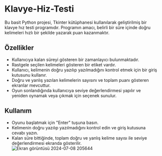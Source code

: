 # Klavye-Hiz-Testi
Bu basit Python projesi, Tkinter kütüphanesi kullanılarak geliştirilmiş bir klavye hız testi programıdır. Programın amacı, belirli bir süre içinde doğru kelimeleri hızlı bir şekilde yazarak puan kazanmaktır.

## Özellikler

- Kullanıcıya kalan süreyi gösteren bir zamanlayıcı bulunmaktadır.
- Rastgele seçilen kelimeleri gösteren bir etiket vardır.
- Kullanıcı, kelimenin doğru yazılıp yazılmadığını kontrol etmek için bir giriş kutusunu kullanır.
- Doğru ve yanlış yazılan kelimelerin sayısını ve toplam puanı gösteren ekranlar mevcuttur.
- Oyun sonlandığında kullanıcıya seviye değerlendirmesi yapılır ve yeniden oynamak veya çıkmak için seçenek sunulur.

## Kullanım

- Oyunu başlatmak için "Enter" tuşuna basın.
- Kelimenin doğru yazılıp yazılmadığını kontrol edin ve giriş kutusuna cevabı yazın.
- Kalan süre bittiğinde, toplam doğru ve yanlış kelime sayısı ile seviye değerlendirmesi ekranda gösterilir.
![Ekran görüntüsü 2024-07-08 205644](https://github.com/tubaebiri/klavye_hiz_testi/assets/87576704/2d169539-8b2b-4a2d-83da-609743df08b4)
